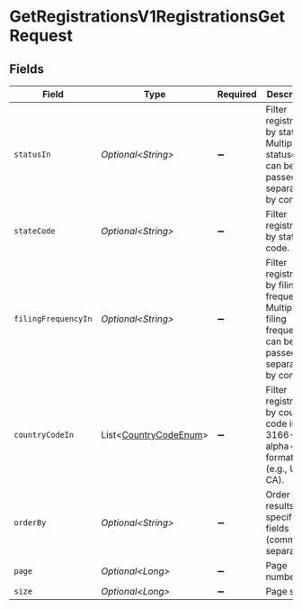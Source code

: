 # GetRegistrationsV1RegistrationsGetRequest


## Fields

| Field                                                                                                             | Type                                                                                                              | Required                                                                                                          | Description                                                                                                       |
| ----------------------------------------------------------------------------------------------------------------- | ----------------------------------------------------------------------------------------------------------------- | ----------------------------------------------------------------------------------------------------------------- | ----------------------------------------------------------------------------------------------------------------- |
| `statusIn`                                                                                                        | *Optional\<String>*                                                                                               | :heavy_minus_sign:                                                                                                | Filter registrations by status. Multiple statuses can be passed,<br/>        separated by commas.                 |
| `stateCode`                                                                                                       | *Optional\<String>*                                                                                               | :heavy_minus_sign:                                                                                                | Filter registrations by state code.                                                                               |
| `filingFrequencyIn`                                                                                               | *Optional\<String>*                                                                                               | :heavy_minus_sign:                                                                                                | Filter registrations by filing frequency. Multiple filing frequencies<br/>        can be passed, separated by commas. |
| `countryCodeIn`                                                                                                   | List\<[CountryCodeEnum](../../models/components/CountryCodeEnum.md)>                                              | :heavy_minus_sign:                                                                                                | Filter registrations by country code in ISO 3166-1 alpha-2 format<br/>        (e.g., US, CA).                     |
| `orderBy`                                                                                                         | *Optional\<String>*                                                                                               | :heavy_minus_sign:                                                                                                | Order results by specified fields (comma-separated)                                                               |
| `page`                                                                                                            | *Optional\<Long>*                                                                                                 | :heavy_minus_sign:                                                                                                | Page number                                                                                                       |
| `size`                                                                                                            | *Optional\<Long>*                                                                                                 | :heavy_minus_sign:                                                                                                | Page size                                                                                                         |